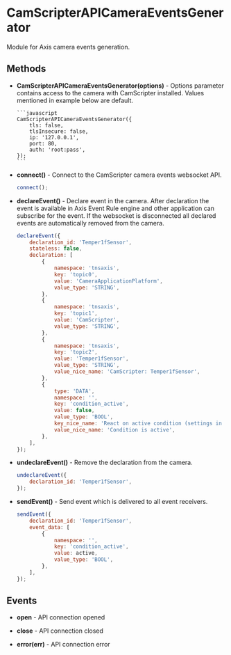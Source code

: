 # CamScripterAPICameraEventsGenerator

Module for Axis camera events generation.

## Methods

-   **CamScripterAPICameraEventsGenerator(options)** - Options parameter contains access to the camera with CamScripter installed.
    Values mentioned in example below are default.

        ```javascript
        CamScripterAPICameraEventsGenerator({
            tls: false,
            tlsInsecure: false,
            ip: '127.0.0.1',
            port: 80,
            auth: 'root:pass',
        });
        ```

-   **connect()** - Connect to the CamScripter camera events websocket API.

    ```javascript
    connect();
    ```

-   **declareEvent()** - Declare event in the camera. After declaration the event is available in Axis Event Rule engine and other application can subscribe for the event. If the websocket is disconnected all declared events are automatically removed from the camera.

    ```javascript
    declareEvent({
        declaration_id: 'Temper1fSensor',
        stateless: false,
        declaration: [
            {
                namespace: 'tnsaxis',
                key: 'topic0',
                value: 'CameraApplicationPlatform',
                value_type: 'STRING',
            },
            {
                namespace: 'tnsaxis',
                key: 'topic1',
                value: 'CamScripter',
                value_type: 'STRING',
            },
            {
                namespace: 'tnsaxis',
                key: 'topic2',
                value: 'Temper1fSensor',
                value_type: 'STRING',
                value_nice_name: 'CamScripter: Temper1fSensor',
            },
            {
                type: 'DATA',
                namespace: '',
                key: 'condition_active',
                value: false,
                value_type: 'BOOL',
                key_nice_name: 'React on active condition (settings in the script)',
                value_nice_name: 'Condition is active',
            },
        ],
    });
    ```

-   **undeclareEvent()** - Remove the declaration from the camera.

    ```javascript
    undeclareEvent({
        declaration_id: 'Temper1fSensor',
    });
    ```

-   **sendEvent()** - Send event which is delivered to all event receivers.

    ```javascript
    sendEvent({
        declaration_id: 'Temper1fSensor',
        event_data: [
            {
                namespace: '',
                key: 'condition_active',
                value: active,
                value_type: 'BOOL',
            },
        ],
    });
    ```

## Events

-   **open** - API connection opened

-   **close** - API connection closed

-   **error(err)** - API connection error
